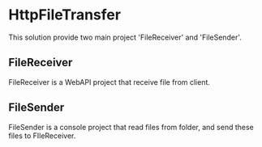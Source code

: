 # HttpFileTransfer

This solution provide two main project 'FileReceiver' and 'FileSender'. 

## FileReceiver
FileReceiver is a WebAPI project that receive file from client.

## FileSender
FileSender is a console project that read files from folder, and send these files to FIleReceiver.

